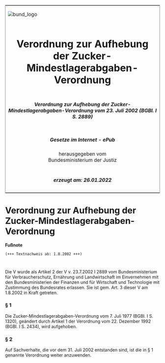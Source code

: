 <span id="DECKBLATT.html"></span>

<table border="0" frame="border" width="100%">

<tr valign="top">

<td align="left">

![bund\_logo](BfJ_2021_Web_de_de.gif)

</td>

<td align="right">

 

</td>

</tr>

<tr align="center" valign="middle">

<td colspan="2">

# Verordnung zur Aufhebung der Zucker-Mindestlagerabgaben-Verordnung

</td>

</tr>

<tr align="center" valign="middle">

<td colspan="2">

##### Verordnung zur Aufhebung der Zucker-Mindestlagerabgaben-Verordnung vom 23. Juli 2002 (BGBl. I S. 2889)

</td>

</tr>

<tr align="center" valign="middle">

<td colspan="2">

  
  

##### Gesetze im Internet - ePub  
  
herausgegeben vom  
Bundesministerium der Justiz

</td>

</tr>

<tr align="center" valign="bottom">

<td colspan="2">

  
  

##### erzeugt am: 26.01.2022

</td>

</tr>

</table>

<span id="BJNR288910002.html"></span>

# Verordnung zur Aufhebung der Zucker-Mindestlagerabgaben-Verordnung

<div>

  
**Fußnote**

<div class="jnhtml">

<div>

<div class="jurAbsatz">

  

``` 
(+++ Textnachweis ab: 1.8.2002 +++)

 
```

Die V wurde als Artikel 2 der V v. 23.7.2002 I 2889 vom
Bundesministerium für Verbraucherschutz, Ernährung und Landwirtschaft im
Einvernehmen mit den Bundesministerien der Finanzen und für Wirtschaft
und Technologie mit Zustimmung des Bundesrates erlassen. Sie ist gem.
Art. 3 dieser V am 1.8.2002 in Kraft getreten.

</div>

</div>

</div>

</div>

<span id="BJNR288910002BJNE000100310.html"></span>

### § 1  

<div>

<div class="jnhtml">

<div>

<div class="jurAbsatz">

Die Zucker-Mindestlagerabgaben-Verordnung vom 7. Juli 1977 (BGBl. I S.
1320), geändert durch Artikel 1 der Verordnung vom 22. Dezember 1992
(BGBl. I S. 2434), wird aufgehoben.

</div>

</div>

</div>

</div>

<span id="BJNR288910002BJNE000200310.html"></span>

### § 2  

<div>

<div class="jnhtml">

<div>

<div class="jurAbsatz">

Auf Sachverhalte, die vor dem 31. Juli 2002 entstanden sind, ist die in
§ 1 genannte Verordnung weiter anzuwenden.

</div>

</div>

</div>

</div>
